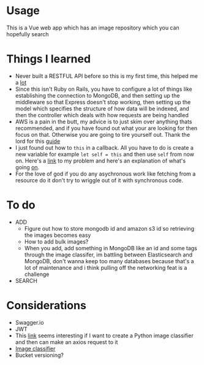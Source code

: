 # Usage

This is a Vue web app which has an image repository which you can hopefully search

# Things I learned

- Never built a RESTFUL API before so this is my first time, this helped me a [lot](https://levelup.gitconnected.com/how-to-build-a-restful-api-using-node-js-express-mongodb-1882a966726c)
- Since this isn't Ruby on Rails, you have to configure a lot of things like establishing the connection to MongoDB, and then setting up the middleware so that Express doesn't stop working, then setting up the model which specifies the structure of how data will be indexed, and then the controller which deals with how requests are being handled
- AWS is a pain in the butt, my advice is to just skim over anything thats recommended, and if you have found out what your are looking for then focus on that. Otherwise you are going to tire yourself out. Thank the lord for this [guide](https://docs.aws.amazon.com/sdk-for-javascript/v2/developer-guide/s3-example-photo-album.html)
- I just found out how to `this` in a callback. All you have to do is create a new variable for example `let self = this` and then use `self` from now on. Here's a [link](https://stackoverflow.com/questions/45743395/uncaught-in-promise-typeerror-cannot-set-property-of-undefined-with-axios) to my problem and here's an explanation of what's going [on](https://stackoverflow.com/questions/20279484/how-to-access-the-correct-this-inside-a-callback/20279485#20279485).
- For the love of god if you do any asychronous work like fetching from a resource do it don't try to wriggle out of it with synchronous code.

# To do

- ADD
  - Figure out how to store mongodb id and amazon s3 id so retrieving the images becomes easy
  - How to add bulk images?
  - When you add, add something in MongoDB like an id and some tags through the image classifer, im battling between Elasticsearch and MongoDB, don't wanna keep too many databases because that's a lot of maintenance and i think pulling off the networking feat is a challenge
- SEARCH

# Considerations

- Swagger.io
- JWT
- This [link](https://stackoverflow.com/questions/13175510/call-python-function-from-javascript-code) seems interesting if I want to create a Python image classifier and then can make an axios request to it
- [Image classifier](https://www.tensorflow.org/tutorials/images/classification)
- Bucket versioning?
